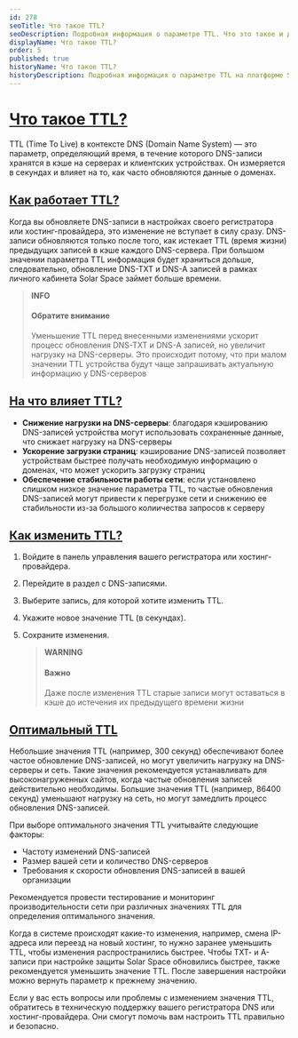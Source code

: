 ```yaml
---
id: 278
seoTitle: Что такое TTL?
seoDescription: Подробная информация о параметре TTL. Что это такое и для чего нужен TTL? Как изменить значение TTL?
displayName: Что такое TTL?
order: 5
published: true
historyName: Что такое TTL?
historyDescription: Подробная информация о параметре TTL на платформе Solar Space
---
```


# [Что такое TTL?](info-about-ttl)

TTL (Time To Live) в контексте DNS (Domain Name System) — это параметр, определяющий время, в течение которого DNS-записи хранятся в кэше на серверах и клиентских устройствах. Он измеряется в секундах и влияет на то, как часто обновляются данные о доменах.

## [Как работает TTL?](how-it-works)

Когда вы обновляете DNS-записи в настройках своего регистратора или хостинг-провайдера, это изменение не вступает в силу сразу. DNS-записи обновляются только после того, как истекает TTL (время жизни) предыдущих записей в кэше каждого DNS-сервера. При большом значении параметра TTL информация будет храниться дольше, следовательно, обновление DNS-TXT и DNS-A записей в рамках личного кабинета Solar Space займет больше времени.

   > **INFO**
   > #### Обратите внимание
   > Уменьшение TTL перед внесенными изменениями ускорит процесс обновления DNS-TXT и DNS-A записей, но увеличит нагрузку на DNS-серверы. Это происходит потому, что при  малом значении TTL устройства будут чаще запрашивать актуальную информацию у DNS-серверов

## [На что влияет TTL?](how-it-affects)

- **Снижение нагрузки на DNS-серверы**: благодаря кэшированию DNS-записей устройства могут использовать сохраненные данные, что снижает нагрузку на DNS-серверы
- **Ускорение загрузки страниц**: кэширование DNS-записей позволяет устройствам быстрее получать необходимую информацию о доменах, что может ускорить загрузку страниц
- **Обеспечение стабильности работы сети**: если установлено слишком низкое значение параметра TTL, то частые обновления DNS-записей могут привести к перегрузке сети и снижению ее стабильности из-за большого колиичества запросов к серверу

## [Как изменить TTL?](how-it-changes)

1. Войдите в панель управления вашего регистратора или хостинг-провайдера. 
2. Перейдите в раздел с DNS-записями. 
3. Выберите запись, для которой хотите изменить TTL. 
4. Укажите новое значение TTL (в секундах). 
5. Сохраните изменения. 

   > **WARNING**
   > #### Важно
   > Даже после изменения TTL старые записи могут оставаться в кэше до истечения их предыдущего времени жизни

## [Оптимальный TTL](optimal-value)

Небольшие значения TTL (например, 300 секунд) обеспечивают более частое обновление DNS-записей, но могут увеличить нагрузку на DNS-серверы и сеть. Такие значения рекомендуется устанавливать для высоконагруженных сайтов, когда частые обновления записей действительно необходимы. Большие значения TTL (например, 86400 секунд) уменьшают нагрузку на сеть, но могут замедлить процесс обновления DNS-записей.

При выборе оптимального значения TTL учитывайте следующие факторы:
- Частоту изменений DNS-записей
- Размер вашей сети и количество DNS-серверов
- Требования к скорости обновления DNS-записей в вашей организации

Рекомендуется провести тестирование и мониторинг производительности сети при различных значениях TTL для определения оптимального значения.

Когда в системе происходят какие-то изменения, например, смена IP-адреса или переезд на новый хостинг, то нужно заранее уменьшить TTL, чтобы изменения распространились быстрее. Чтобы ТХТ- и А-записи при настройке защиты Solar Space обновились быстрее, также рекомендуется уменьшить значение TTL. После завершения настройки можно вернуть параметр к прежнему значению.

Если у вас есть вопросы или проблемы с изменением значения TTL, обратитесь в техническую поддержку вашего регистратора DNS или хостинг-провайдера. Они смогут помочь вам настроить TTL правильно и безопасно.